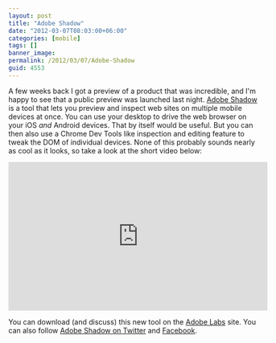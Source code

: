 ```yaml
---
layout: post
title: "Adobe Shadow"
date: "2012-03-07T08:03:00+06:00"
categories: [mobile]
tags: []
banner_image: 
permalink: /2012/03/07/Adobe-Shadow
guid: 4553
---
```


A few weeks back I got a preview of a product that was incredible, and I'm happy to see that a public preview was launched last night. <a href="http://labs.adobe.com/technologies/shadow/">Adobe Shadow</a> is a tool that lets you preview and inspect web sites on multiple mobile devices at once. You can use your desktop to drive the web browser on your iOS <i>and</i> Android devices. That by itself would be useful. But you can then also use a Chrome Dev Tools like inspection and editing feature to tweak the DOM of individual devices. None of this probably sounds nearly as cool as it looks, so take a look at the short video below:
<p/>
<!--more-->
<iframe title="AdobeTV Video Player" width="515" height="296" src="http://tv.adobe.com/embed/877/12009/" frameborder="0" allowfullscreen scrolling="no"></iframe> 

<p/>

You can download (and discuss) this new tool on the <a href="http://labs.adobe.com/technologies/shadow/">Adobe Labs</a> site. You can also follow <a href="https://twitter.com/#!/adobeshadow">Adobe Shadow on Twitter</a> and <a href="http://www.facebook.com/AdobeShadow">Facebook</a>.